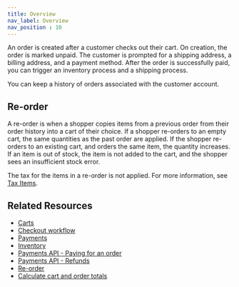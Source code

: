 ```yaml
---
title: Overview
nav_label: Overview
nav_position : 10
---
```


An order is created after a customer checks out their cart. On creation, the order is marked unpaid. The customer is prompted for a shipping address, a billing address, and a payment method. After the order is successfully paid, you can trigger an inventory process and a shipping process.

You can keep a history of orders associated with the customer account.

## Re-order

A re-order is when a shopper copies items from a previous order from their order history into a cart of their choice. If a shopper re-orders to an empty cart, the same quantities as the past order are applied. If the shopper re-orders to an existing cart, and orders the same item, the quantity increases. If an item is out of stock, the item is not added to the cart, and the shopper sees an insufficient stock error.

The tax for the items in a re-order is not applied. For more information, see [Tax Items](/docs/commerce-cloud/carts/tax-items).

## Related Resources

- [Carts](/docs/commerce-cloud/carts/carts.md)
- [Checkout workflow](/docs/commerce-cloud/checkout/checkout-workflow)
- [Payments](/docs/commerce-cloud/payments)
- [Inventory](/docs/pxm/inventories/inventory.mdx)
- [Payments API - Paying for an order](/docs/commerce-cloud/payments/paying-for-an-order/overview)
- [Payments API - Refunds](/docs/commerce-cloud/payments/paying-for-an-order/overview#refunds)
- [Re-order](/docs/commerce-cloud/carts/cart-items/re-order)
- [Calculate cart and order totals](/guides/Carts/calculate-totals)
